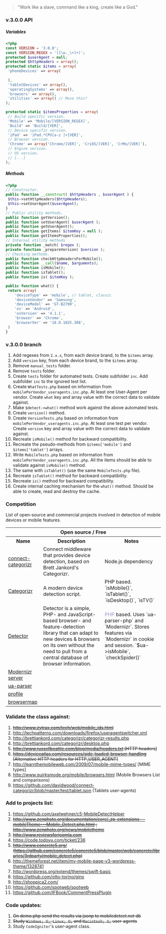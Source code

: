 > "Work like a slave, command like a king, create like a God."

### v.3.0.0 API

##### Variables

```php
<?php
const VERSION = '3.0.0';
const VERSION_REGEX = '([\w._\+]+)';
protected $userAgent = null;
protected $httpHeaders = array();
protected static $items = array(
 'phoneDevices' => array(
    
 ),
 'tabletDevices' => array(),
 'operatingSystems' => array(),
 'browsers' => array(),
 'utilities' => array() // Move this?
);

protected static $itemsProperties = array(
 // Build specific version.
 'Mobile' => 'Mobile/[VERSION_REGEX]',
 'Build' => 'Build/[VER]',
 // Device specific version.
 'iPad' => 'iPad.*CPU[a-z ]+[VER]',
 // Browser version.
 'Chrome' => array('Chrome/[VER]', 'CriOS/[VER]', 'CrMo/[VER]'),
 // Engine version.
 // OS version.
 // [...]
);
```

##### Methods

```php
<?php
// Constructor.
public function __construct( $httpHeaders , $userAgent ) {
 $this->setHttpHeaders($httpHeaders); 
 $this->setUserAgent($userAgent);
}
// Public utility methods.
public function getVersion();
public function setUserAgent( $userAgent );
public function getUserAgent();
public function getItems( $itemKey = null );
public function getItemsProperties();
// Internal utility methods
private function _match( $regex );
private function _prepareVersion( $version );
// Checking methods.
public function checkHttpHeadersForMobile();
public function __call($name, $arguments);
public function isMobile();
public function isTablet();
public function is( $itemKey );

public function what() {
 return array(
    'deviceType' => 'mobile', // tablet, classic
    'deviceVendor' => 'Samsung',
    'deviceModel' => 'GT-B2700',
    'os' => 'Android',
    'osVersion' => '4.1.1',
    'browser' => 'Chrome',
    'browserVer' => '18.0.1025.308',
 )
}
```


### v.3.0.0 branch

1. Add regexes from `2.x.x`, from each device brand, to the `$items` array.
1. Add `version` key, from each device brand, to the `$items` array.
1. Remove `manual_tests` folder.
1. Remove `tests` folder.
1. Create `tests` folder for automated tests. Create subfolder `inc`. Add subfolder `inc` to the ignored test list.
1. Create `WhatTests.php` based on information from `mobilePerVendor_useragents.inc.php`. At least one User-Agent per vendor. Create `what` key and array value with the correct data to validate against.
1. Make `$detect->what()` method work against the above automated tests.
1. Create `version()` method.
1. Create `VersionTests.php` based on information from `mobilePerVendor_useragents.inc.php`. At least one test per vendor. Create `version` key and array value with the correct data to validate against.
1. Recreate `isMobile()` method for backward compatibility.
1. Recreate the pseudo-methods from `$items['mobile']` and `$items['tablet']` arrays.
1. Write `MobileTests.php` based on information from `mobilePerVendor_useragents.inc.php`. All the items should be able to validate against `isMobile()` method.
1. The same with `isTablet()` (use the same `MobileTests.php` file).
1. Recreate `isTablet()` method for backward compatibility.
1. Recreate `is()` method for backward compatibility.
1. Create internal caching mechanism for the `what()` method. Should be able to create, read and destroy the cache.

### Competition

List of open-source and commercial projects involved in detection of mobile devices or mobile features.

<table>
<tr>
<th colspan="3">Open source / Free</th>
</tr>
<tr>
<th>Name</th>
<th>Description</th>
<th>Notes</th>
</tr>
<tr>
<td><a href="https://github.com/davidwood/connect-categorizr">connect-categorizr</a></td>
<td>Connect middleware that provides device detection, based on Brett Jankord's Categorizr.</td>
<td>Node.js dependency</td>
</tr>
<tr>
<td><a href="https://github.com/bjankord/Categorizr">Categorizr</a></td>
<td>A modern device detection script.</td>
<td>PHP based. `isMobile()`, `isTablet()`, `isDesktop()`, `isTV()`</td>
</tr>
<tr>
<td><a href="https://github.com/dmolsen/Detector">Detector</a></td>
<td>Detector is a simple, PHP- and JavaScript-based browser- and feature-detection library that can adapt to new devices & browsers on its own without the need to pull from a central database of browser information.</td>
<td><font color="#9999cc">PHP</font> based. Uses `ua-parser-php` and `Modernizr`. Stores features via `Modernizr` in cookie and session. `$ua->isMobile`, `checkSpider()`</td>
</tr>
<tr>
<td><a href="https://github.com/jamesgpearce/modernizr-server">Modernizr server</a></td>
<td></td>
<td></td>
</tr>
<tr>
<td><a href="https://github.com/tobie/ua-parser">ua-parser</a></td>
<td></td>
<td></td>
</tr>
<tr>
<td><a href="https://github.com/yiibu/profile">profile</a></td>
<td></td>
<td></td>
</tr>
<tr>
<td><a href="https://github.com/raducotescu/browsermap">browsermap</a></td>
<td></td>
<td></td>
</tr>
</table>

### Validate the class against:

1. <s>http://www.zytrax.com/tech/web/mobile_ids.html</s>
1. http://techpatterns.com/downloads/firefox/useragentswitcher.xml
1. http://brettjankord.com/categorizr/categorizr-results.php
1. http://brettjankord.com/categorizr/desktop.php
1. <s>http://www.russellbeattie.com/blog/media/headers.txt [HTTP headers]</s>
1. <s>https://deviceatlas.com/resources/side-loaded-browser-handling [Alternative HTTP headers for HTTP_USER_AGENT]</s>
1. http://learnthemobileweb.com/2009/07/mobile-mime-types/ [MIME types]
1. http://www.quirksmode.org/mobile/browsers.html (Mobile Browsers List and comparisons)
1. https://github.com/davidwood/connect-categorizr/blob/master/test/tablet.json (Tablets user-agents)

### Add to projects list:

1. https://github.com/axelwehner/c5-MobileDetectHelper
1. <s>http://www.zenphoto.org/documentation/core/_zp-extensions---mobileTheme---Mobile_Detect.php.html ; http://www.zenphoto.org/news/mobiletheme</s>
1. <s>http://www.reviewsforjoomla.com</s>
1. https://code.todoyu.com/ticket/236
1. <s>http://www.concrete5.org/ (https://github.com/concrete5/concrete5/blob/master/web/concrete/libraries/3rdparty/mobile_detect.php)</s>
1. http://themeforest.net/item/my-mobile-page-v3-wordpress-theme/1328741
1. http://wordpress.org/extend/themes/swift-basic
1. https://github.com/otto-torino/gino
1. http://shoppica2.com/
1. https://github.com/spotweb/spotweb
1. https://github.com/IFBook/CommentPressPlugin

### Code updates:

1. <s>On demo.php send the results via jsonp to mobiledetect.net db</s>
2. <s>Study `Windows; U;`, `Linux; U;` and `Macintosh; U;` user-agents</s>
3. Study `CodeIgniter`'s user-agent class.